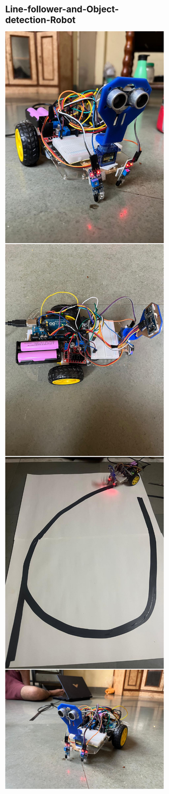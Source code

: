# Line-follower-and-Object-detection-Robot

<img src="IMG-20240701-WA0001.jpg" width="600"/>
<img src="IMG-20240701-WA0002.jpg" width="600"/>
<img src="IMG-20240701-WA0003.jpg" width="600"/>
<img src="IMG-20240701-WA0004.jpg" width="600"/>

